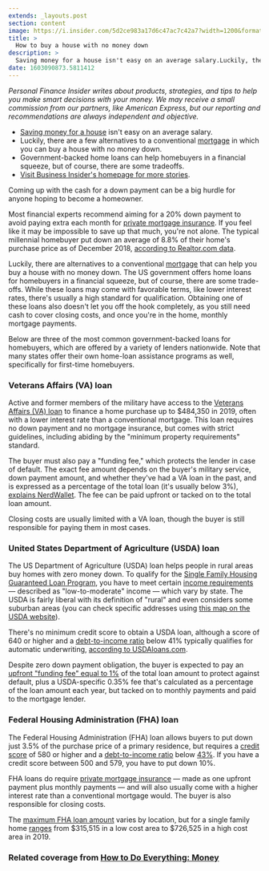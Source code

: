 ```yaml
--- 
extends: _layouts.post 
section: content 
image: https://i.insider.com/5d2ce983a17d6c47ac7c42a7?width=1200&format=jpeg 
title: > 
  How to buy a house with no money down 
description: > 
  Saving money for a house isn't easy on an average salary.Luckily, there are a few alternatives to a conventional mortgage in which you can buy a house with no money down.Luckily, there are alternatives to a conventional mortgage that can help you buy a house with no money down.Closing costs are usually limited with a VA loan, though the buyer is still responsible for paying them in most cases.United States Department of Agriculture (USDA) loanThe US Department of Agriculture (USDA) loan helps people in rural areas buy homes with zero money down. 
date: 1603090873.5811412 
--- 
```

<div><p class="financial-disclaimer"><i>Personal Finance Insider writes about products, strategies, and tips to help you make smart decisions with your money. We may receive a small commission from our partners, like American Express, but our reporting and recommendations are always independent and objective.</i></p><ul class="summary-list"><li><a href="https://www.businessinsider.com/how-to-save-money-for-a-house-automatic">Saving money for a house</a> isn't easy on an average salary.</li><li>Luckily, there are a few alternatives to a conventional <a href="https://www.businessinsider.com/fixed-rate-mortgage-vs-adjustable-rate-mortgage">mortgage</a> in which you can buy a house with no money down.</li><li>Government-backed home loans can help homebuyers in a financial squeeze, but of course, there are some tradeoffs.</li><li><a href="https://www.businessinsider.com/?hprecirc-bullet">Visit Business Insider's homepage for more stories</a>.</li></ul><p>Coming up with the cash for a down payment can be a big hurdle for anyone hoping to become a homeowner.</p><p>Most financial experts recommend aiming for a 20% down payment to avoid paying extra each month for <a href="https://www.businessinsider.com/what-is-private-mortgage-insurance-definition-cost">private mortgage insurance</a>. If you feel like it may be impossible to save up that much, you're not alone. The typical millennial homebuyer put down an average of 8.8% of their home's purchase price as of December 2018, <a href="https://www.businessinsider.com/millennials-taking-over-mortgage-market-homeownership-2019-2">according to Realtor.com data</a>.</p><p class="ca-widget"></p><p>Luckily, there are alternatives to a conventional <a href="https://www.businessinsider.com/fixed-rate-mortgage-vs-adjustable-rate-mortgage">mortgage</a> that can help you buy a house with no money down. The US government offers home loans for homebuyers in a financial squeeze, but of course, there are some trade-offs. While these loans may come with favorable terms, like lower interest rates, there's usually a high standard for qualification. Obtaining one of these loans also doesn't let you off the hook completely, as you still need cash to cover closing costs, and once you're in the home, monthly mortgage payments.</p><p>Below are three of the most common government-backed loans for homebuyers, which are offered by a variety of lenders nationwide. Note that many states offer their own home-loan assistance programs as well, specifically for first-time homebuyers.</p><h3>Veterans Affairs (VA) loan</h3><p>Active and former members of the military have access to the <a href="https://www.benefits.va.gov/HOMELOANS/purchasecashout.asp">Veterans Affairs (VA) loan</a> to finance a home purchase up to $484,350 in 2019, often with a lower interest rate than a conventional mortgage. This loan requires no down payment and no mortgage insurance, but comes with strict guidelines, including abiding by the "minimum property requirements" standard.</p><p>The buyer must also pay a "funding fee," which protects the lender in case of default. The exact fee amount depends on the buyer's military service, down payment amount, and whether they've had a VA loan in the past, and is expressed as a percentage of the total loan (it's usually below 3%), <a href="https://www.nerdwallet.com/article/mortgages/va-loan-funding-fee-explained">explains NerdWallet</a>. The fee can be paid upfront or tacked on to the total loan amount.</p><p>Closing costs are usually limited with a VA loan, though the buyer is still responsible for paying them in most cases.</p><p class="ca-widget"></p><h3>United States Department of Agriculture (USDA) loan</h3><p>The US Department of Agriculture (USDA) loan helps people in rural areas buy homes with zero money down. To qualify for the <a href="https://www.rd.usda.gov/programs-services/single-family-housing-guaranteed-loan-program">Single Family Housing Guaranteed Loan Program</a>, you have to meet certain <a href="https://www.rd.usda.gov/files/RD-GRHLimitMap.pdf">income requirements</a> &#8212; described as "low-to-moderate" income &#8212; which vary by state. The USDA is fairly liberal with its definition of "rural" and even considers some suburban areas (you can check specific addresses using <a href="https://eligibility.sc.egov.usda.gov/eligibility/welcomeAction.do?pageAction=sfp">this map on the USDA website</a>).</p><p>There's no minimum credit score to obtain a USDA loan, although a score of 640 or higher and a <a href="https://www.businessinsider.com/how-to-calculate-debt-to-income-ratio">debt-to-income ratio</a> below 41% typically qualifies for automatic underwriting, <a href="https://www.usdaloans.com/program/eligibility/">according to USDAloans.com</a>.</p><p>Despite zero down payment obligation, the buyer is expected to pay an <a href="https://www.usdaloans.com/articles/usda-loans-and-pmi/">upfront "funding fee" equal to 1%</a> of the total loan amount to protect against default, plus a USDA-specific 0.35% fee that's calculated as a percentage of the loan amount each year, but tacked on to monthly payments and paid to the mortgage lender.</p><h3>Federal Housing Administration (FHA) loan</h3><p>The Federal Housing Administration (FHA) loan allows buyers to put down just 3.5% of the purchase price of a primary residence, but requires a <a href="https://www.businessinsider.com/category/credit-score">credit score</a> of 580 or higher and a <a href="https://www.businessinsider.com/how-to-calculate-debt-to-income-ratio">debt-to-income ratio</a> below <a href="https://www.zillow.com/mortgage-learning/fha-loan/">43%</a>. If you have a credit score between 500 and 579, you have to put down 10%.</p><p>FHA loans do require <a href="https://www.businessinsider.com/what-is-private-mortgage-insurance-definition-cost">private mortgage insurance</a> &#8212; made as one upfront payment plus monthly payments &#8212; and will also usually come with a higher interest rate than a conventional mortgage would. The buyer is also responsible for closing costs.</p><p>The <a href="https://www.fha.com/lending_limits">maximum FHA loan amount</a> varies by location, but for a single family home <a href="https://www.fha.com/fha_loan_requirements">ranges</a> from $315,515 in a low cost area to $726,525 in a high cost area in 2019.</p><h3>Related coverage from&#160;<a href="https://www.businessinsider.com/category/personal-finance-how-to">How to Do Everything: Money</a></h3> 
                  </div>